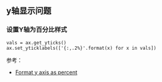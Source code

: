 ## y轴显示问题


### 设置Y轴为百分比样式

```
vals = ax.get_yticks()
ax.set_yticklabels(['{:,.2%}'.format(x) for x in vals])
```

参考：

- [Format y axis as percent](https://stackoverflow.com/questions/31357611/format-y-axis-as-percent)
